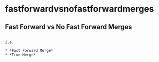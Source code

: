 # fastforwardvsnofastforwardmerges
## Fast Forward vs No Fast Forward Merges

```This reposiory is for testing two different kind of merges 

i.e.

* *Fast Forward Merge*
* *True Merge*
```